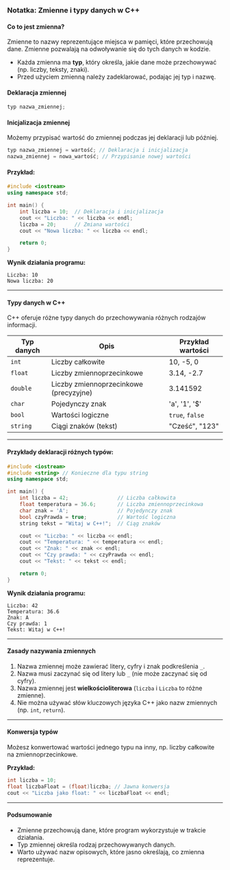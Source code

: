 ### Notatka: Zmienne i typy danych w C++

#### Co to jest zmienna?

Zmienne to nazwy reprezentujące miejsca w pamięci, które przechowują dane. Zmienne pozwalają na odwoływanie się do tych danych w kodzie.

- Każda zmienna ma **typ**, który określa, jakie dane może przechowywać (np. liczby, teksty, znaki).  
- Przed użyciem zmienną należy zadeklarować, podając jej typ i nazwę.

#### Deklaracja zmiennej

```cpp
typ nazwa_zmiennej;
```

#### Inicjalizacja zmiennej

Możemy przypisać wartość do zmiennej podczas jej deklaracji lub później.

```cpp
typ nazwa_zmiennej = wartość; // Deklaracja i inicjalizacja
nazwa_zmiennej = nowa_wartość; // Przypisanie nowej wartości
```

#### Przykład:

```cpp
#include <iostream>
using namespace std;

int main() {
    int liczba = 10;  // Deklaracja i inicjalizacja
    cout << "Liczba: " << liczba << endl;
    liczba = 20;      // Zmiana wartości
    cout << "Nowa liczba: " << liczba << endl;

    return 0;
}
```

**Wynik działania programu:**
```
Liczba: 10
Nowa liczba: 20
```

---

#### Typy danych w C++

C++ oferuje różne typy danych do przechowywania różnych rodzajów informacji.

| **Typ danych** | **Opis**                         | **Przykład wartości** |
|-----------------|---------------------------------|-----------------------|
| `int`          | Liczby całkowite                | 10, -5, 0            |
| `float`        | Liczby zmiennoprzecinkowe       | 3.14, -2.7           |
| `double`       | Liczby zmiennoprzecinkowe (precyzyjne) | 3.141592             |
| `char`         | Pojedynczy znak                 | 'a', '1', '$'        |
| `bool`         | Wartości logiczne               | `true`, `false`      |
| `string`       | Ciągi znaków (tekst)            | "Cześć", "123"       |

---

#### Przykłady deklaracji różnych typów:

```cpp
#include <iostream>
#include <string> // Konieczne dla typu string
using namespace std;

int main() {
    int liczba = 42;                // Liczba całkowita
    float temperatura = 36.6;       // Liczba zmiennoprzecinkowa
    char znak = 'A';                // Pojedynczy znak
    bool czyPrawda = true;          // Wartość logiczna
    string tekst = "Witaj w C++!";  // Ciąg znaków

    cout << "Liczba: " << liczba << endl;
    cout << "Temperatura: " << temperatura << endl;
    cout << "Znak: " << znak << endl;
    cout << "Czy prawda: " << czyPrawda << endl;
    cout << "Tekst: " << tekst << endl;

    return 0;
}
```

**Wynik działania programu:**
```
Liczba: 42
Temperatura: 36.6
Znak: A
Czy prawda: 1
Tekst: Witaj w C++!
```

---

#### Zasady nazywania zmiennych

1. Nazwa zmiennej może zawierać litery, cyfry i znak podkreślenia `_`.
2. Nazwa musi zaczynać się od litery lub `_` (nie może zaczynać się od cyfry).
3. Nazwa zmiennej jest **wielkościoliterowa** (`liczba` i `Liczba` to różne zmienne).
4. Nie można używać słów kluczowych języka C++ jako nazw zmiennych (np. `int`, `return`).

---

#### Konwersja typów

Możesz konwertować wartości jednego typu na inny, np. liczby całkowite na zmiennoprzecinkowe.

**Przykład:**

```cpp
int liczba = 10;
float liczbaFloat = (float)liczba; // Jawna konwersja
cout << "Liczba jako float: " << liczbaFloat << endl;
```

---

#### Podsumowanie

- Zmienne przechowują dane, które program wykorzystuje w trakcie działania.  
- Typ zmiennej określa rodzaj przechowywanych danych.  
- Warto używać nazw opisowych, które jasno określają, co zmienna reprezentuje.
